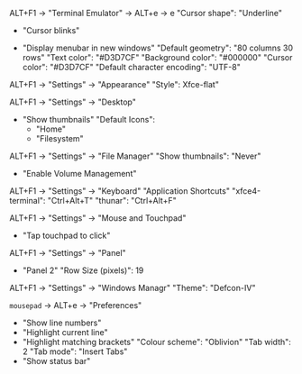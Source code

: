 ALT+F1 -> "Terminal Emulator" -> ALT+e -> e
  "Cursor shape": "Underline"
  + "Cursor blinks"
  - "Display menubar in new windows"
  "Default geometry": "80 columns 30 rows"
  "Text color": "#D3D7CF"
  "Background color": "#000000"
  "Cursor color": "#D3D7CF"
  "Default character encoding": "UTF-8"

ALT+F1 -> "Settings" -> "Appearance"
  "Style": Xfce-flat"

ALT+F1 -> "Settings" -> "Desktop"
  - "Show thumbnails"
  "Default Icons":
    - "Home"
    - "Filesystem"

ALT+F1 -> "Settings" -> "File Manager"
  "Show thumbnails": "Never"
  - "Enable Volume Management"

ALT+F1 -> "Settings" -> "Keyboard"
  "Application Shortcuts"
    "xfce4-terminal": "Ctrl+Alt+T"
    "thunar": "Ctrl+Alt+F"

ALT+F1 -> "Settings" -> "Mouse and Touchpad"
  + "Tap touchpad to click"

ALT+F1 -> "Settings" -> "Panel"
  - "Panel 2"
  "Row Size (pixels)": 19

ALT+F1 -> "Settings" -> "Windows Managr"
  "Theme": "Defcon-IV"

`mousepad` -> ALT+e -> "Preferences"
  + "Show line numbers"
  + "Highlight current line"
  + "Highlight matching brackets"
  "Colour scheme": "Oblivion"
  "Tab width": 2
  "Tab mode": "Insert Tabs"
  + "Show status bar"
  
